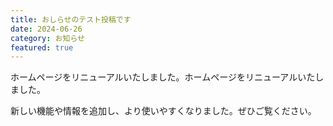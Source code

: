 ```yaml
---
title: おしらせのテスト投稿です
date: 2024-06-26
category: お知らせ
featured: true
---
```


ホームページをリニューアルいたしました。ホームページをリニューアルいたしました。

新しい機能や情報を追加し、より使いやすくなりました。ぜひご覧ください。
